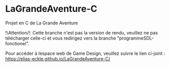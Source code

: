# LaGrandeAventure-C
Projet en C de La Grande Aventure

!\Attention/!: Cette branche n'est pas la version de rendu, veuillez ne pas télécharger celle-ci et vous redirigez vers la branche "programmeSDL-fonctionel".

Pour accéder à lespace web de Game Design, veuillez suivre le lien ci-joint : https://elias-eckle.github.io/LaGrandeAventure-C/
